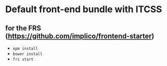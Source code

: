 # Default front-end bundle with ITCSS
## for the FRS (https://github.com/implico/frontend-starter)

- `npm install`
- `bower install`
- `frs start`
